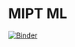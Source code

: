 # MIPT ML
[![Binder](https://mybinder.org/badge.svg)](https://mybinder.org/v2/gh/kcostya/mipt/master)
